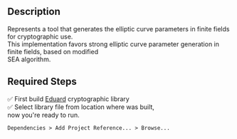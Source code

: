 ## Description
Represents a tool that generates the elliptic curve parameters in finite fields for cryptographic use.<br/>
This implementation favors strong elliptic curve parameter generation in finite fields, based on modified<br/> SEA algorithm.<br/>
## Required Steps
✅ First build [Eduard](https://github.com/MateiIonutEduard/Eduard) cryptographic library<br/>
✅ Select library file  from location where was built, <br/>now you're ready to run.<br/>
```shell 
Dependencies > Add Project Reference... > Browse...
```
